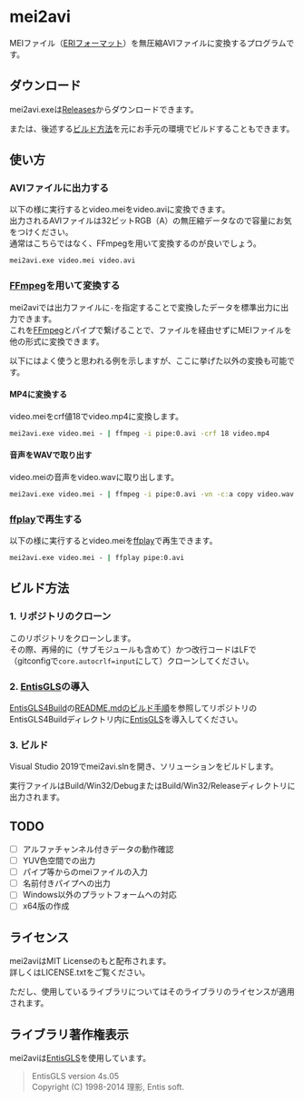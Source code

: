 # mei2avi

MEIファイル（[ERIフォーマット](https://www.entis.jp/eridev/)）を無圧縮AVIファイルに変換するプログラムです。  

## ダウンロード

mei2avi.exeは[Releases](https://github.com/SegaraRai/mei2avi/releases)からダウンロードできます。  

または、後述する[ビルド方法](#ビルド方法)を元にお手元の環境でビルドすることもできます。  

## 使い方

### AVIファイルに出力する

以下の様に実行するとvideo.meiをvideo.aviに変換できます。  
出力されるAVIファイルは32ビットRGB（A）の無圧縮データなので容量にお気をつけください。  
通常はこちらではなく、FFmpegを用いて変換するのが良いでしょう。  

```bat
mei2avi.exe video.mei video.avi
```

### [FFmpeg](https://ffmpeg.org/)を用いて変換する

mei2aviでは出力ファイルに`-`を指定することで変換したデータを標準出力に出力できます。  
これを[FFmpeg](https://ffmpeg.org/)とパイプで繋げることで、ファイルを経由せずにMEIファイルを他の形式に変換できます。  

以下にはよく使うと思われる例を示しますが、ここに挙げた以外の変換も可能です。  

#### MP4に変換する

video.meiをcrf値18でvideo.mp4に変換します。  

```bat
mei2avi.exe video.mei - | ffmpeg -i pipe:0.avi -crf 18 video.mp4
```

#### 音声をWAVで取り出す

video.meiの音声をvideo.wavに取り出します。  

```bat
mei2avi.exe video.mei - | ffmpeg -i pipe:0.avi -vn -c:a copy video.wav
```

### [ffplay](https://ffmpeg.org/ffplay.html)で再生する

以下の様に実行するとvideo.meiを[ffplay](https://ffmpeg.org/ffplay.html)で再生できます。  

```bat
mei2avi.exe video.mei - | ffplay pipe:0.avi
```

## ビルド方法

### 1. リポジトリのクローン

このリポジトリをクローンします。  
その際、再帰的に（サブモジュールも含めて）かつ改行コードはLFで（gitconfigで`core.autocrlf=input`にして）クローンしてください。  

### 2. [EntisGLS](https://www.entis.jp/gls/)の導入

[EntisGLS4Build](https://github.com/SegaraRai/EntisGLS4Build)の[README.mdのビルド手順](https://github.com/SegaraRai/EntisGLS4Build#%E3%83%93%E3%83%AB%E3%83%89%E6%89%8B%E9%A0%86)を参照してリポジトリのEntisGLS4Buildディレクトリ内に[EntisGLS](https://www.entis.jp/gls/)を導入してください。  

### 3. ビルド

Visual Studio 2019でmei2avi.slnを開き、ソリューションをビルドします。  

実行ファイルはBuild/Win32/DebugまたはBuild/Win32/Releaseディレクトリに出力されます。  

## TODO

- [ ] アルファチャンネル付きデータの動作確認
- [ ] YUV色空間での出力
- [ ] パイプ等からのmeiファイルの入力
- [ ] 名前付きパイプへの出力
- [ ] Windows以外のプラットフォームへの対応
- [ ] x64版の作成

## ライセンス

mei2aviはMIT Licenseのもと配布されます。  
詳しくはLICENSE.txtをご覧ください。  

ただし、使用しているライブラリについてはそのライブラリのライセンスが適用されます。  

## ライブラリ著作権表示

mei2aviは[EntisGLS](https://www.entis.jp/gls/)を使用しています。  

> EntisGLS version 4s.05  
> Copyright (C) 1998-2014 理影, Entis soft.  
